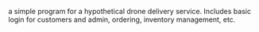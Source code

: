 a simple program for a hypothetical drone delivery service. Includes  basic login for customers and admin, ordering, inventory management, etc.
